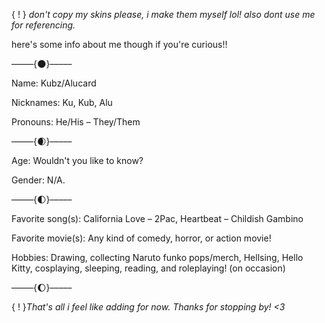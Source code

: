 { ! } *don't copy my skins please, i make them myself lol!*
*also dont use me for referencing.*

here's some info about me though if you're curious!! 

–––––{🌑}–––––

Name: Kubz/Alucard 

Nicknames: Ku, Kub, Alu

Pronouns: He/His – They/Them


–––––{🌒}–––––

Age: Wouldn't you like to know?

Gender: N/A.

–––––{🌓}–––––

Favorite song(s): California Love – 2Pac, Heartbeat – Childish Gambino

Favorite movie(s): Any kind of comedy, horror, or action movie!

Hobbies: Drawing, collecting Naruto funko pops/merch, Hellsing, Hello Kitty, cosplaying, sleeping, reading, and roleplaying! (on occasion)

–––––{🌔}–––––

{ ! }*That's all i feel like adding for now. Thanks for stopping by! <3*
